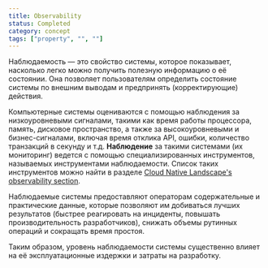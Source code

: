 ```yaml
---
title: Observability
status: Completed
category: concept
tags: ["property", "", ""]
---
```


Наблюдаемость — это свойство системы, которое показывает, насколько легко можно получить полезную информацию о её состоянии. 
Она позволяет пользователям определить состояние системы по внешним выводам и предпринять (корректирующие) действия.

Компьютерные системы оцениваются с помощью наблюдения за низкоуровневыми сигналами, такими как время работы процессора, память, дисковое пространство, а также за высокоуровневыми и бизнес-сигналами, включая время отклика API, ошибки, количество транзакций в секунду и т.д.
**Наблюдение** за такими системами (их мониторинг) ведется с помощью специализированных инструментов, называемых инструментами наблюдаемости. 
Список таких инструментов можно найти в разделе [Cloud Native Landscape's observability section](https://landscape.cncf.io/?group=projects-and-products&view-mode=card#observability-and-analysis--observability).

Наблюдаемые системы предоставляют операторам содержательные и практические данные, которые позволяют им добиваться лучших результатов (быстрее реагировать на инциденты, повышать производительность разработчиков), снижать объемы рутинных операций и сокращать время простоя.

Таким образом, уровень наблюдаемости системы существенно влияет на её эксплуатационные издержки и затраты на разработку.
